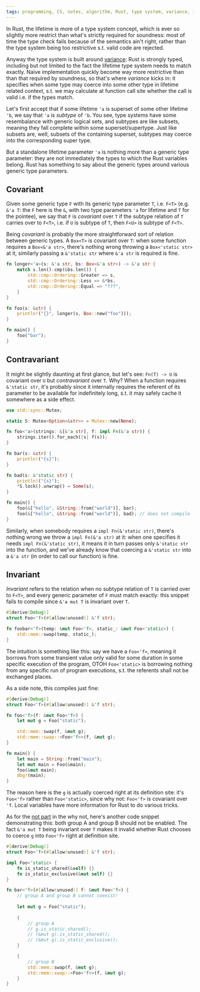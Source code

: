 ```yaml
---
tags: programming, CS, notes, algorithm, Rust, type system, variance, invariant, covariant, contravariant
---
```


In Rust, the lifetime is more of a type system concept, which is ever so slightly more restrict than what's strictly required for soundness: most of time the type check fails because of the semantics ain't right, rather than the type system being too restrictive s.t. valid code are rejected.

Anyway the type system is built around [variance](https://doc.rust-lang.org/nomicon/subtyping.html): Rust is strongly typed, including but not limited to the fact the lifetime type system needs to match exactly. Naive implementation quickly become way more restrictive than than that required by soundness, so that's where _variance_ kicks in: it specifies when some type may coerce into some other type in lifetime related context, s.t. we may calculate at function call site whether the call is valid i.e. if the types match.

Let's first accept that if some lifetime `'a` is superset of some other lifetime `'b`, we say that `'a` is _subtype_ of `'b`. You see, type systems have some resembalance with generic logical sets, and subtypes are like subsets, meaning they fall complete within some superset/supertype. Just like subsets are, well, subsets of the containing superset, subtypes may coerce into the corresponding super type.

But a standalone lifetime parameter `'a` is nothing more than a generic type parameter: they are not immediately the types to which the Rust variables belong. Rust has something to say about the generic types around various generic type parameters.

## Covariant

Given some generic type `F` with its generic type parameter `T`, i.e. `F<T>` (e.g. `&'a T`: the `F` here is the `&`, with two type parameters `'a` for lifetime and `T` for the pointee), we say that `F` is _covariant_ over `T` if the subtype relation of `T` carries over to `F<T>`, i.e. if `U` is subtype of `T`, then `F<U>` is subtype of `F<T>`.

Being _covariant_ is probably the more straightforward sort of relation between generic types. A `Box<T>` is covariant over `T`: when some function requires a `Box<&'a str>`, there's nothing wrong throwing a `Box<'static str>` at it, similarly passing a `&'static str` where `&'a str` is required is fine.

```rust
fn longer<'a>(s: &'a str, bs: Box<&'a str>) -> &'a str {
    match s.len().cmp(&bs.len()) {
        std::cmp::Ordering::Greater => s,
        std::cmp::Ordering::Less => &*bs,
        std::cmp::Ordering::Equal => "???",
    }
}

fn foo(s: &str) {
    println!("{}", longer(s, Box::new("foo")));
}

fn main() {
    foo("bar");
}
```

## Contravariant

It might be slightly daunting at first glance, but let's see: `Fn(T) -> U` is covariant over `U` but _contravariant_ over `T`. Why? When a function requires `&'static str`, it's probably since it internally requires the referent of its parameter to be available for indefinitely long, s.t. it may safely cache it somewhere as a side effect.

```rust
use std::sync::Mutex;

static S: Mutex<Option<&str>> = Mutex::new(None);

fn foo<'a>(strings: &[&'a str], f: impl Fn(&'a str)) {
    strings.iter().for_each(|s| f(s));
}

fn bar(s: &str) {
    println!("{s}");
}

fn bad(s: &'static str) {
    println!("{s}");
    *S.lock().unwrap() = Some(s);
}

fn main() {
    foo(&["hello", &String::from("world")], bar);
    foo(&["hello", &String::from("world")], bad); // does not compile
}
```

Similarly, when somebody requires a `impl Fn(&'static str)`, there's nothing wrong we throw a `impl Fn(&'a str)` at it: when one specifies it needs `impl Fn(&'static str)`, it means it in turn passes only `&'static str` into the function, and we've already know that coercing a `&'static str` into a `&'a str` (in order to call our function) is fine.

## Invariant

_Invariant_ refers to the relation when no subtype relation of `T` is carried over to `F<T>`, and every generic parameter of `F` must match exactly: this snippet fails to compile since `&'a mut T` is invariant over `T`.

```rust
#[derive(Debug)]
struct Foo<'f>(#[allow(unused)] &'f str);

fn foobar<'f>(temp: &mut Foo<'f>, static_: &mut Foo<'static>) {
    std::mem::swap(temp, static_);
}
```

The intuition is something like this: say we have a `Foo<'f>`, meaning it borrows from some transient value only valid for some duration in some specific execution of the program, OTOH `Foo<'static>` is borrowing nothing from any specific run of program executions, s.t. the referents shall not be exchanged places.

As a side note, this compiles just fine:

```rust
#[derive(Debug)]
struct Foo<'f>(#[allow(unused)] &'f str);

fn foo<'f>(f: &mut Foo<'f>) {
    let mut g = Foo("static");

    std::mem::swap(f, &mut g);
    std::mem::swap::<Foo<'f>>(f, &mut g);
}

fn main() {
    let main = String::from("main");
    let mut main = Foo(&main);
    foo(&mut main);
    dbg!(main);
}
```

The reason here is the `g` is actually coerced right at its definition site: it's `Foo<'f>` rather than `Foo<'static>`, since why not: `Foo<'f>` is covariant over `'f`. Local variables have more information for Rust to do various tricks.

As for the [not part](https://users.rust-lang.org/t/variance-not-being-the-whole-story/129096) in the why not, here's another code snippet demonstrating this: both group A and group B should not be enabled. The fact `&'a mut T` being invariant over `T` makes it invalid whether Rust chooses to coerce `g` into `Foo<'f>` right at definition site.

```rust
#[derive(Debug)]
struct Foo<'f>(#[allow(unused)] &'f str);

impl Foo<'static> {
    fn is_static_shared(&self) {}
    fn is_static_exclusive(&mut self) {}
}

fn bar<'f>(#[allow(unused)] f: &mut Foo<'f>) {
    // group A and group B cannot coexist!
    
    let mut g = Foo("static");
    
    {
        // group A
        // g.is_static_shared();
        // (&mut g).is_static_shared();
        // (&mut g).is_static_exclusive();
    }

    {
        // group B
        std::mem::swap(f, &mut g);
        std::mem::swap::<Foo<'f>>(f, &mut g);
    }
}
```